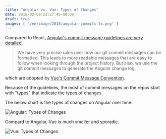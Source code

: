 ```yaml
---
title: "Angular vs. Vue: Types of Changes"
date: 2018-02-05T22:27:45-08:00
draft: true
images: [ "/en/image/2018/angular-commits-2x.png" ]
---
```


Compared to React, [Angular's commit message guidelines are very detailed](https://github.com/angular/angular/blob/master/CONTRIBUTING.md#-commit-message-guidelines), 

> We have very precise rules over how our git commit messages can be formatted. This leads to more readable messages that are easy to follow when looking through the project history. But also, we use the git commit messages to generate the Angular change log.

which are adopted by [Vue's Commit Message Convention](https://github.com/vuejs/vue/blob/dev/.github/COMMIT_CONVENTION.md).

Because of the guidelines, the most of commit messages on the repos start with "types" that indicate the types of changes.

The below chart is the types of changes on Angular over time.

<div class="fig"><img alt="Angular: Types of Changes"src="/image/2018/angular-commits.png" srcset="/image/2018/angular-commits-2x.png 2x"/></div>

Compard to Angular, Vue is much smaller and sporadic.

<div class="fig"><img alt="Vue: Types of Changes"src="/image/2018/vue-commits.png" srcset="/image/2018/vue-commits-2x.png 2x"/></div>

